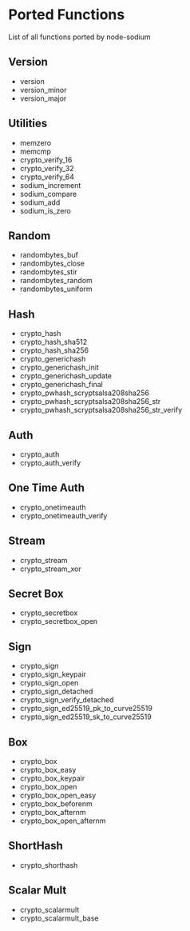 
# Ported Functions

List of all functions ported by node-sodium

## Version
  * version
  * version_minor
  * version_major

## Utilities
  * memzero
  * memcmp
  * crypto_verify_16
  * crypto_verify_32
  * crypto_verify_64
  * sodium_increment
  * sodium_compare
  * sodium_add
  * sodium_is_zero

## Random 
  * randombytes_buf
  * randombytes_close
  * randombytes_stir
  * randombytes_random
  * randombytes_uniform

## Hash
  * crypto_hash
  * crypto_hash_sha512
  * crypto_hash_sha256
  * crypto_generichash
  * crypto_generichash_init
  * crypto_generichash_update
  * crypto_generichash_final
  * crypto_pwhash_scryptsalsa208sha256
  * crypto_pwhash_scryptsalsa208sha256_str
  * crypto_pwhash_scryptsalsa208sha256_str_verify

## Auth
  * crypto_auth
  * crypto_auth_verify

## One Time Auth
  * crypto_onetimeauth
  * crypto_onetimeauth_verify

## Stream
  * crypto_stream
  * crypto_stream_xor

## Secret Box
  * crypto_secretbox
  * crypto_secretbox_open

## Sign
  * crypto_sign
  * crypto_sign_keypair
  * crypto_sign_open
  * crypto_sign_detached
  * crypto_sign_verify_detached
  * crypto_sign_ed25519_pk_to_curve25519
  * crypto_sign_ed25519_sk_to_curve25519

## Box
  * crypto_box
  * crypto_box_easy
  * crypto_box_keypair
  * crypto_box_open
  * crypto_box_open_easy
  * crypto_box_beforenm
  * crypto_box_afternm
  * crypto_box_open_afternm

## ShortHash
  * crypto_shorthash

## Scalar Mult
  * crypto_scalarmult
  * crypto_scalarmult_base
